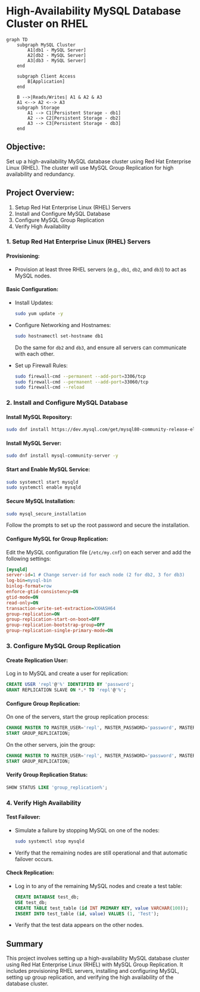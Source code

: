 
# High-Availability MySQL Database Cluster on RHEL

```mermaid
graph TD
    subgraph MySQL Cluster
        A1[db1 - MySQL Server]
        A2[db2 - MySQL Server]
        A3[db3 - MySQL Server]
    end
    
    subgraph Client Access
        B[Application]
    end
    
    B -->|Reads/Writes| A1 & A2 & A3
    A1 <--> A2 <--> A3
    subgraph Storage
        A1 --> C1[Persistent Storage - db1]
        A2 --> C2[Persistent Storage - db2]
        A3 --> C3[Persistent Storage - db3]
    end
```

## Objective:
Set up a high-availability MySQL database cluster using Red Hat Enterprise Linux (RHEL). The cluster will use MySQL Group Replication for high availability and redundancy.

## Project Overview:
1. Setup Red Hat Enterprise Linux (RHEL) Servers
2. Install and Configure MySQL Database
3. Configure MySQL Group Replication
4. Verify High Availability

### 1. Setup Red Hat Enterprise Linux (RHEL) Servers

#### Provisioning:
- Provision at least three RHEL servers (e.g., `db1`, `db2`, and `db3`) to act as MySQL nodes.

#### Basic Configuration:
- Install Updates:
  ```bash
  sudo yum update -y
  ```

- Configure Networking and Hostnames:
  ```bash
  sudo hostnamectl set-hostname db1
  ```

  Do the same for `db2` and `db3`, and ensure all servers can communicate with each other.

- Set up Firewall Rules:
  ```bash
  sudo firewall-cmd --permanent --add-port=3306/tcp
  sudo firewall-cmd --permanent --add-port=33060/tcp
  sudo firewall-cmd --reload
  ```

### 2. Install and Configure MySQL Database

#### Install MySQL Repository:
```bash
sudo dnf install https://dev.mysql.com/get/mysql80-community-release-el8-1.noarch.rpm
```

#### Install MySQL Server:
```bash
sudo dnf install mysql-community-server -y
```

#### Start and Enable MySQL Service:
```bash
sudo systemctl start mysqld
sudo systemctl enable mysqld
```

#### Secure MySQL Installation:
```bash
sudo mysql_secure_installation
```
Follow the prompts to set up the root password and secure the installation.

#### Configure MySQL for Group Replication:
Edit the MySQL configuration file (`/etc/my.cnf`) on each server and add the following settings:
```ini
[mysqld]
server-id=1 # Change server-id for each node (2 for db2, 3 for db3)
log-bin=mysql-bin
binlog-format=row
enforce-gtid-consistency=ON
gtid-mode=ON
read-only=ON
transaction-write-set-extraction=XXHASH64
group-replication=ON
group-replication-start-on-boot=OFF
group-replication-bootstrap-group=OFF
group-replication-single-primary-mode=ON
```

### 3. Configure MySQL Group Replication

#### Create Replication User:
Log in to MySQL and create a user for replication:
```sql
CREATE USER 'repl'@'%' IDENTIFIED BY 'password';
GRANT REPLICATION SLAVE ON *.* TO 'repl'@'%';
```

#### Configure Group Replication:
On one of the servers, start the group replication process:
```sql
CHANGE MASTER TO MASTER_USER='repl', MASTER_PASSWORD='password', MASTER_AUTO_POSITION=1;
START GROUP_REPLICATION;
```

On the other servers, join the group:
```sql
CHANGE MASTER TO MASTER_USER='repl', MASTER_PASSWORD='password', MASTER_AUTO_POSITION=1;
START GROUP_REPLICATION;
```

#### Verify Group Replication Status:
```sql
SHOW STATUS LIKE 'group_replication%';
```

### 4. Verify High Availability

#### Test Failover:
- Simulate a failure by stopping MySQL on one of the nodes:
  ```bash
  sudo systemctl stop mysqld
  ```

- Verify that the remaining nodes are still operational and that automatic failover occurs.

#### Check Replication:
- Log in to any of the remaining MySQL nodes and create a test table:
  ```sql
  CREATE DATABASE test_db;
  USE test_db;
  CREATE TABLE test_table (id INT PRIMARY KEY, value VARCHAR(100));
  INSERT INTO test_table (id, value) VALUES (1, 'Test');
  ```

- Verify that the test data appears on the other nodes.

## Summary
This project involves setting up a high-availability MySQL database cluster using Red Hat Enterprise Linux (RHEL) with MySQL Group Replication. It includes provisioning RHEL servers, installing and configuring MySQL, setting up group replication, and verifying the high availability of the database cluster.
